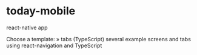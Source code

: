 # today-mobile
react-native app 

Choose a template: » tabs (TypeScript)   several example screens and tabs using react-navigation and TypeScript
